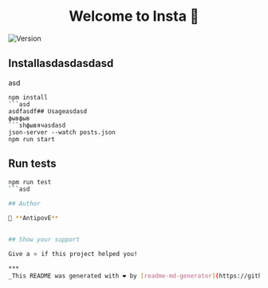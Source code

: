 <h1 align="center">Welcome to Insta 👋</h1>
<p>
  <img alt="Version" src="https://img.shields.io/badge/version-0.1.0-blue.svg?cacheSeconds=2592000" />
</p>

## Installasdasdasdasd
asd
```shasd
npm install
```asd
asdfasdf## Usageasdasd
фывфыв
```shфывячasdasd
json-server --watch posts.json
npm run start
```

## Run tests

```sh
npm run test
```asd

## Author

👤 **AntipovE**


## Show your support

Give a ⭐️ if this project helped you!

***
_This README was generated with ❤️ by [readme-md-generator](https://github.com/kefranabg/readme-md-generator)_
